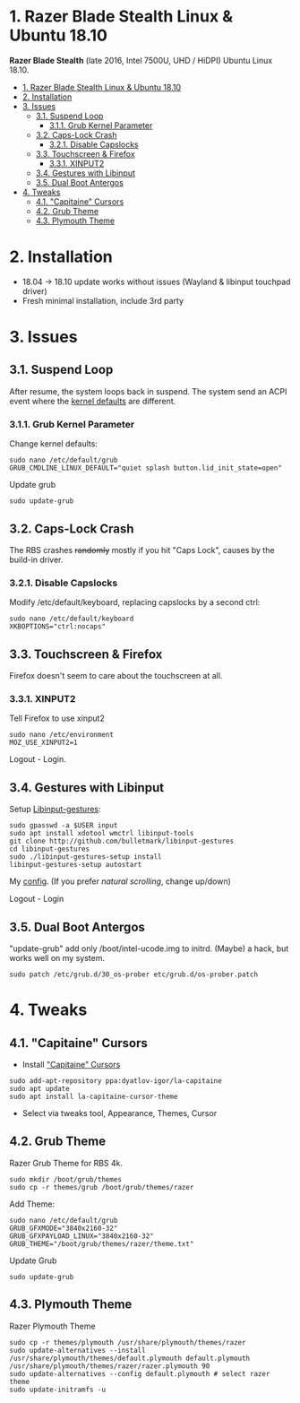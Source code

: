 # 1. Razer Blade Stealth Linux & Ubuntu 18.10

**Razer Blade Stealth** (late 2016, Intel 7500U, UHD / HiDPI) Ubuntu Linux 18.10.

<!-- TOC -->

- [1. Razer Blade Stealth Linux & Ubuntu 18.10](#1-razer-blade-stealth-linux--ubuntu-1810)
- [2. Installation](#2-installation)
- [3. Issues](#3-issues)
  - [3.1. Suspend Loop](#31-suspend-loop)
    - [3.1.1. Grub Kernel Parameter](#311-grub-kernel-parameter)
  - [3.2. Caps-Lock Crash](#32-caps-lock-crash)
    - [3.2.1. Disable Capslocks](#321-disable-capslocks)
  - [3.3. Touchscreen & Firefox](#33-touchscreen--firefox)
    - [3.3.1. XINPUT2](#331-xinput2)
  - [3.4. Gestures with Libinput](#34-gestures-with-libinput)
  - [3.5. Dual Boot Antergos](#35-dual-boot-antergos)
- [4. Tweaks](#4-tweaks)
  - [4.1. "Capitaine" Cursors](#41-capitaine-cursors)
  - [4.2. Grub Theme](#42-grub-theme)
  - [4.3. Plymouth Theme](#43-plymouth-theme)

<!-- /TOC -->

# 2. Installation

- 18.04 -> 18.10 update works without issues (Wayland & libinput touchpad driver)
- Fresh minimal installation, include 3rd party

# 3. Issues

## 3.1. Suspend Loop

After resume, the system loops back in suspend.
The system send an ACPI event where the [kernel defaults](https://patchwork.kernel.org/patch/9512307/) are different.

### 3.1.1. Grub Kernel Parameter

Change kernel defaults:

```shell
sudo nano /etc/default/grub
GRUB_CMDLINE_LINUX_DEFAULT="quiet splash button.lid_init_state=open"
```

Update grub

```shell
sudo update-grub
```

## 3.2. Caps-Lock Crash

The RBS crashes ~~randomly~~ mostly if you hit "Caps Lock", causes by the build-in driver.

### 3.2.1. Disable Capslocks

Modify /etc/default/keyboard, replacing capslocks by a second ctrl:

```shell
sudo nano /etc/default/keyboard
XKBOPTIONS="ctrl:nocaps"
```

## 3.3. Touchscreen & Firefox

Firefox doesn't seem to care about the touchscreen at all.

### 3.3.1. XINPUT2

Tell Firefox to use xinput2

```shell
sudo nano /etc/environment
MOZ_USE_XINPUT2=1
```

Logout - Login.

## 3.4. Gestures with Libinput

Setup [Libinput-gestures](https://github.com/bulletmark/libinput-gestures):

```shell
sudo gpasswd -a $USER input
sudo apt install xdotool wmctrl libinput-tools
git clone http://github.com/bulletmark/libinput-gestures
cd libinput-gestures
sudo ./libinput-gestures-setup install
libinput-gestures-setup autostart
```

My [config](config/libinput-gestures.conf).
(If you prefer _natural scrolling_, change up/down)

Logout - Login

## 3.5. Dual Boot Antergos

"update-grub" add only /boot/intel-ucode.img to initrd.
(Maybe) a hack, but works well on my system.

```shell
sudo patch /etc/grub.d/30_os-prober etc/grub.d/os-prober.patch
```

# 4. Tweaks

## 4.1. "Capitaine" Cursors

- Install ["Capitaine" Cursors](https://github.com/keeferrourke/capitaine-cursors)

```shell
sudo add-apt-repository ppa:dyatlov-igor/la-capitaine
sudo apt update
sudo apt install la-capitaine-cursor-theme
```

- Select via tweaks tool, Appearance, Themes, Cursor

## 4.2. Grub Theme

Razer Grub Theme for RBS 4k.

```shell
sudo mkdir /boot/grub/themes
sudo cp -r themes/grub /boot/grub/themes/razer
```

Add Theme:

```shell
sudo nano /etc/default/grub
GRUB_GFXMODE="3840x2160-32"
GRUB_GFXPAYLOAD_LINUX="3840x2160-32"
GRUB_THEME="/boot/grub/themes/razer/theme.txt"
```

Update Grub

```shell
sudo update-grub
```

## 4.3. Plymouth Theme

Razer Plymouth Theme

```shell
sudo cp -r themes/plymouth /usr/share/plymouth/themes/razer
sudo update-alternatives --install /usr/share/plymouth/themes/default.plymouth default.plymouth /usr/share/plymouth/themes/razer/razer.plymouth 90
sudo update-alternatives --config default.plymouth # select razer theme
sudo update-initramfs -u
```
